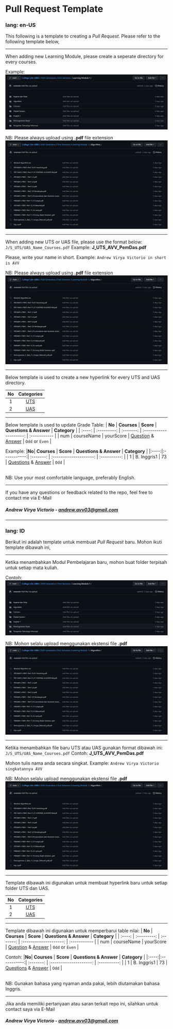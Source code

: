 # Pull Request Template </br>

### lang: en-US
This following is a template to creating a _*Pull Request*_. Please refer to the following template below,

---

When adding new Learning Module, please create a seperate directory for every courses.

Example:
![Learning Module](./Image/Learning%20Module.png)

NB: Please always upload using **.pdf** file extension
![PNG Ext](./Image/PNG%20Ext.png)

---

When adding new UTS or UAS file, please use the format below:
`J/S_UTS/UAS_Name_Courses.pdf`
Example: **J_UTS_AVV_PemDas.pdf**

Please, write your name in short.
Example: `Andrew Virya Victorio in short is AVV`

NB: Please always upload using **.pdf** file extension
![PNG Ext](./Image/PNG%20Ext.png)

---

Below template is used to create a new hyperlink for every UTS and UAS directory.

|**No**| **Categories** |
|:----:|:--------------:| 
|  1   |[UTS](https://github.com/Me-n-Friends/College-Life-UBM/tree/main/2020%20Generation/First%20Semester/UTS)|
|  2   |[UAS](https://github.com/Me-n-Friends/College-Life-UBM/tree/main/2020%20Generation/First%20Semester/UAS)|

---

Below template is used to update Grade Table:
| **No** | **Courses** | **Score** | **Questions & Answer** | **Category** |
| :----: | :---------: | :-------: | :--------------------: | :----------- |
|  num   | courseName  | yourScore | [Question](link) & [Answer](link) | `Odd` or `Even` |

Example:
|**No**| **Courses** | **Score** | **Questions & Answer** | **Category** |
|:----:|:-----------:| :-------: | :--------------------: | :----------: |
|  1   | B. Inggris1 |     73    | [Questions](https://github.com/Me-n-Friends/College-Life-UBM/blob/main/2020%20Generation/First%20Semester/UAS/S_UAS_AVV_Ingg1.pdf) & [Answer](https://github.com/Me-n-Friends/College-Life-UBM/blob/main/2020%20Generation/First%20Semester/UAS/J_UAS_AVV_Ingg1.pdf) | `Odd` |

</br>
NB: Use your most comfortable language, preferably English.

---

If you have any questions or feedback related to the repo, feel free to contact me via E-Mail

##### Andrew Virya Victorio - andrew.avv03@gmail.com

---

### lang: ID
Berikut ini adalah template untuk membuat _*Pull Request*_ baru. Mohon ikuti template dibawah ini,

---
Ketika menambahkan Modul Pembelajaran baru, mohon buat folder terpisah untuk setiap mata kuliah.

Contoh:
![Learning Module](./Image/Learning%20Module.png)

NB: Mohon selalu upload menggunakan ekstensi file **.pdf** 
![PNG Ext](./Image/PNG%20Ext.png)

---

Ketika menambahkan file baru UTS atau UAS gunakan format dibawah ini:
`J/S_UTS/UAS_Name_Courses.pdf`
Contoh: **J_UTS_AVV_PemDas.pdf**

Mohon tulis nama anda secara singkat.
Example: `Andrew Virya Victorio singkatannya AVV`

NB: Mohon selalu upload menggunakan ekstensi file **.pdf** 
![PNG Ext](./Image/PNG%20Ext.png)

---

Template dibawah ini digunakan untuk membuat hyperlink baru untuk setiap folder UTS dan UAS.

|**No**| **Categories** |
|:----:|:--------------:| 
|  1   |[UTS](https://github.com/Me-n-Friends/College-Life-UBM/tree/main/2020%20Generation/First%20Semester/UTS)|
|  2   |[UAS](https://github.com/Me-n-Friends/College-Life-UBM/tree/main/2020%20Generation/First%20Semester/UAS)|

---

Template dibawah ini digunakan untuk memperbarui table nilai:
| **No** | **Courses** | **Score** | **Questions & Answer** | **Category** |
| :----: | :---------: | :-------: | :--------------------: | :----------- |
|  num   | courseName  | yourScore | [Question](link) & [Answer](link) | `Odd` or `Even` |

Contoh:
|**No**| **Courses** | **Score** | **Questions & Answer** | **Category** |
|:----:|:-----------:| :-------: | :--------------------: | :----------: |
|  1   | B. Inggris1 |     73    | [Questions](https://github.com/Me-n-Friends/College-Life-UBM/blob/main/2020%20Generation/First%20Semester/UAS/S_UAS_AVV_Ingg1.pdf) & [Answer](https://github.com/Me-n-Friends/College-Life-UBM/blob/main/2020%20Generation/First%20Semester/UAS/J_UAS_AVV_Ingg1.pdf) | `Odd` |

</br>
NB: Gunakan bahasa yang nyaman anda pakai, lebih diutamakan bahasa Inggris.

---

Jika anda memiliki pertanyaan atau saran terkait repo ini, silahkan untuk contact saya via E-Mail

##### Andrew Virya Victorio - andrew.avv03@gmail.com